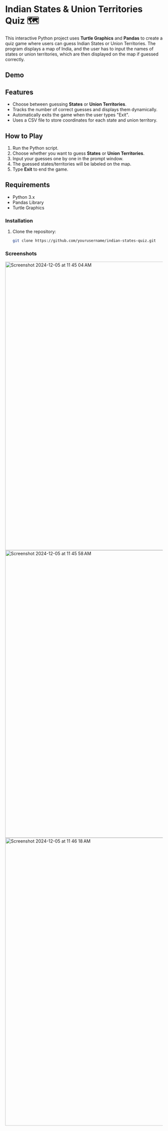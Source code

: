 # Indian States & Union Territories Quiz 🗺️

This interactive Python project uses **Turtle Graphics** and **Pandas** to create a quiz game where users can guess Indian States or Union Territories. The program displays a map of India, and the user has to input the names of states or union territories, which are then displayed on the map if guessed correctly.

## Demo



## Features
- Choose between guessing **States** or **Union Territories**.
- Tracks the number of correct guesses and displays them dynamically.
- Automatically exits the game when the user types "Exit".
- Uses a CSV file to store coordinates for each state and union territory.

## How to Play
1. Run the Python script.
2. Choose whether you want to guess **States** or **Union Territories**.
3. Input your guesses one by one in the prompt window.
4. The guessed states/territories will be labeled on the map.
5. Type **Exit** to end the game.

## Requirements
- Python 3.x
- Pandas Library
- Turtle Graphics

### Installation
1. Clone the repository:
   ```bash
   git clone https://github.com/yourusername/indian-states-quiz.git

### Screenshots
<img width="922" alt="Screenshot 2024-12-05 at 11 45 04 AM" src="https://github.com/user-attachments/assets/42fd3c99-f34e-46b0-aab1-fbffd386ae3d">
<img width="919" alt="Screenshot 2024-12-05 at 11 45 58 AM" src="https://github.com/user-attachments/assets/974a19fb-2be7-4b73-877a-57b49d2a099f">
<img width="920" alt="Screenshot 2024-12-05 at 11 46 18 AM" src="https://github.com/user-attachments/assets/8aab4a02-0649-4dc8-8f72-0f860082d8b5">


